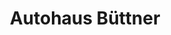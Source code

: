 ---
title: "Autohaus Büttner"
url: /freital/autohaus-buettner-steigerstrasse/
shop: Autowerkstatt
---